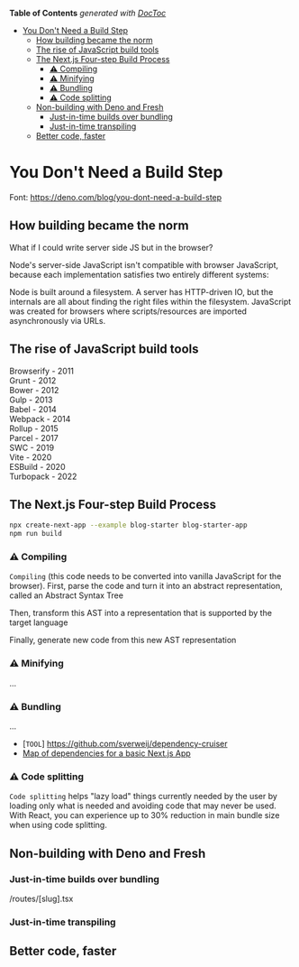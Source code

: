 <!-- START doctoc generated TOC please keep comment here to allow auto update -->
<!-- DON'T EDIT THIS SECTION, INSTEAD RE-RUN doctoc TO UPDATE -->
**Table of Contents**  *generated with [DocToc](https://github.com/thlorenz/doctoc)*

- [You Don't Need a Build Step](#you-dont-need-a-build-step)
  - [How building became the norm](#how-building-became-the-norm)
  - [The rise of JavaScript build tools](#the-rise-of-javascript-build-tools)
  - [The Next.js Four-step Build Process](#the-nextjs-four-step-build-process)
    - [:warning: Compiling](#warning-compiling)
    - [:warning: Minifying](#warning-minifying)
    - [:warning: Bundling](#warning-bundling)
    - [:warning: Code splitting](#warning-code-splitting)
  - [Non-building with Deno and Fresh](#non-building-with-deno-and-fresh)
    - [Just-in-time builds over bundling](#just-in-time-builds-over-bundling)
    - [Just-in-time transpiling](#just-in-time-transpiling)
  - [Better code, faster](#better-code-faster)

<!-- END doctoc generated TOC please keep comment here to allow auto update -->

# You Don't Need a Build Step
Font: https://deno.com/blog/you-dont-need-a-build-step

## How building became the norm

What if I could write server side JS but in the browser?

Node's server-side JavaScript isn't compatible with browser JavaScript, because each implementation satisfies two entirely different systems:

Node is built around a filesystem. A server has HTTP-driven IO, but the internals are all about finding the right files within the filesystem.
JavaScript was created for browsers where scripts/resources are imported asynchronously via URLs.

## The rise of JavaScript build tools

Browserify - 2011\
Grunt - 2012\
Bower - 2012\
Gulp - 2013\
Babel - 2014\
Webpack - 2014\
Rollup - 2015\
Parcel - 2017\
SWC - 2019\
Vite - 2020\
ESBuild - 2020\
Turbopack - 2022

## The Next.js Four-step Build Process
```bash
npx create-next-app --example blog-starter blog-starter-app
npm run build
```

### :warning: Compiling

`Compiling` (this code needs to be converted into vanilla JavaScript for the browser). First, parse the code and turn it into an abstract representation, called an Abstract Syntax Tree

Then, transform this AST into a representation that is supported by the target language

Finally, generate new code from this new AST representation

### :warning: Minifying
...
### :warning: Bundling
...

- [`TOOL`] https://github.com/sverweij/dependency-cruiser
- [Map of dependencies for a basic Next.js App](https://deno.com/blog/you-dont-need-a-build-step/map-of-nextjs-dependencies.svg)

### :warning: Code splitting

`Code splitting` helps "lazy load" things currently needed by the user by loading only what is needed and avoiding code that may never be used. With React, you can experience up to 30% reduction in main bundle size when using code splitting.


## Non-building with Deno and Fresh

### Just-in-time builds over bundling
/routes/[slug].tsx

### Just-in-time transpiling

## Better code, faster
